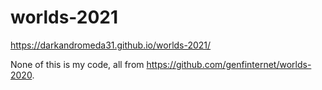 # worlds-2021
https://darkandromeda31.github.io/worlds-2021/

None of this is my code, all from https://github.com/genfinternet/worlds-2020.
